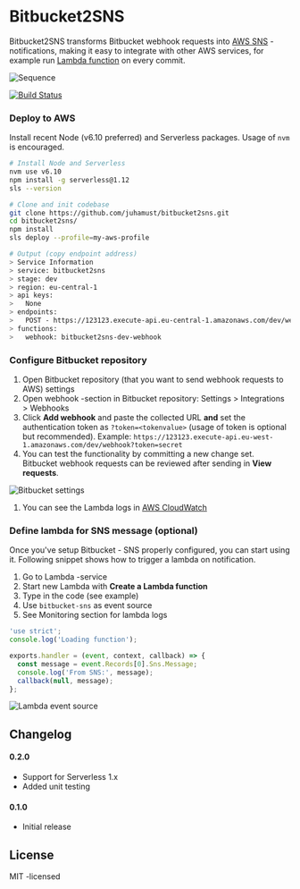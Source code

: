 # Bitbucket2SNS

Bitbucket2SNS transforms Bitbucket webhook requests into [AWS SNS](https://aws.amazon.com/sns/) -notifications, making it easy to integrate with other AWS services, for example run [Lambda function](https://aws.amazon.com/lambda/) on every commit.

![Sequence](https://raw.githubusercontent.com/juhamust/bitbucket2sns/master/assets/bitbucket2sns.png)

[![Build Status](https://travis-ci.org/juhamust/bitbucket2sns.svg?branch=master)](https://travis-ci.org/juhamust/bitbucket2sns)

### Deploy to AWS

Install recent Node (v6.10 preferred) and Serverless packages. Usage of `nvm` is encouraged.

```bash
# Install Node and Serverless
nvm use v6.10
npm install -g serverless@1.12
sls --version

# Clone and init codebase
git clone https://github.com/juhamust/bitbucket2sns.git
cd bitbucket2sns/
npm install
sls deploy --profile=my-aws-profile

# Output (copy endpoint address)
> Service Information
> service: bitbucket2sns
> stage: dev
> region: eu-central-1
> api keys:
>   None
> endpoints:
>   POST - https://123123.execute-api.eu-central-1.amazonaws.com/dev/webhook
> functions:
>   webhook: bitbucket2sns-dev-webhook
```

### Configure Bitbucket repository

1. Open Bitbucket repository (that you want to send webhook requests to AWS) settings
1. Open webhook -section in Bitbucket repository: Settings > Integrations > Webhooks
1. Click **Add webhook** and paste the collected URL **and** set the authentication token as `?token=<tokenvalue>` (usage of token is optional but recommended). Example: `https://123123.execute-api.eu-west-1.amazonaws.com/dev/webhook?token=secret`
1. You can test the functionality by committing a new change set. Bitbucket webhook requests can be reviewed after sending in **View requests**.

  ![Bitbucket settings](https://raw.githubusercontent.com/juhamust/bitbucket2sns/master/assets/config-bitbucket-webhook.png)

1. You can see the Lambda logs in [AWS CloudWatch](https://aws.amazon.com/cloudwatch/)

### Define lambda for SNS message (optional)

Once you've setup Bitbucket - SNS properly configured, you can start using it. Following snippet shows how to trigger a lambda on notification.

1. Go to Lambda -service
1. Start new Lambda with **Create a Lambda function**
1. Type in the code (see example)
1. Use `bitbucket-sns` as event source
1. See Monitoring section for lambda logs

```javascript
'use strict';
console.log('Loading function');

exports.handler = (event, context, callback) => {
  const message = event.Records[0].Sns.Message;
  console.log('From SNS:', message);
  callback(null, message);
};
```
![Lambda event source](https://raw.githubusercontent.com/juhamust/bitbucket2sns/master/assets/config-aws-lambda-sources.png)

## Changelog

#### 0.2.0

- Support for Serverless 1.x
- Added unit testing

#### 0.1.0

- Initial release

## License

MIT -licensed
